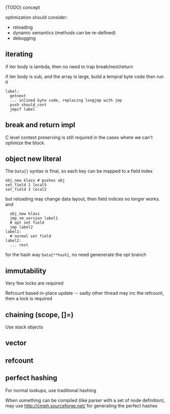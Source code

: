 (TODO) concept

optimization should consider:

- reloading
- dynamic semantics (methods can be re-defined)
- debugging

## iterating

if iter body is lambda, then no need to trap break/next/return

if iter body is sub, and the array is large, build a tempral byte code then run it

    label:
      getnext
      ... inlined byte code, replacing longjmp with jmp
      push should_cont
      jmpif label

## break and return impl

C level context preserving is still required in the cases where we can't optimize the block.

## object new literal

The `Data{}` syntax is final, so each key can be mapped to a field index

    obj_new klass # pushes obj
    set_field 1 local5
    set_field 3 local2

but reloading may change data layout, then field indices no longer works. and 

      obj_new klass
      jmp_vm_version label1
      # opt set field
      jmp label2
    label1:
      # normal set field
    label2:
      ... rest

for the hash way `Data{**hash}`, no need genenerate the opt branch

## immutability

Very few locks are required

Refcount based in-place update -- sadly other thread may inc the refcount, then a lock is required

## chaining (scope, []=)

Use stack objects

## vector

## refcount

## perfect hashing

For normal lookups, use traditional hashing

When something can be compiled (like parser with a set of node definition), may use http://cmph.sourceforge.net/ for generating the perfect hashes
